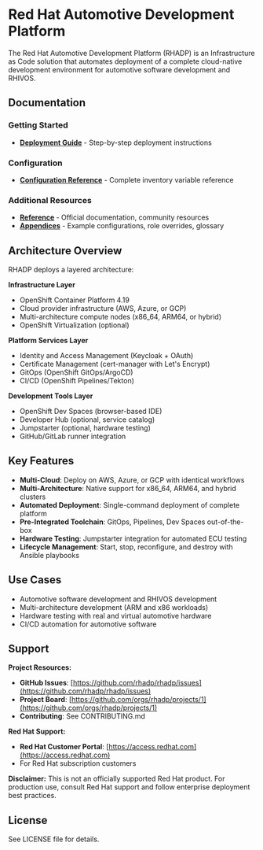 # Red Hat Automotive Development Platform

The Red Hat Automotive Development Platform (RHADP) is an Infrastructure as Code solution that automates deployment of a complete cloud-native development environment for automotive software development and RHIVOS.

## Documentation

### Getting Started
- **[Deployment Guide](deployment.md)** - Step-by-step deployment instructions

### Configuration
- **[Configuration Reference](configuration.md)** - Complete inventory variable reference

### Additional Resources
- **[Reference](reference.md)** - Official documentation, community resources
- **[Appendices](appendices.md)** - Example configurations, role overrides, glossary

## Architecture Overview

RHADP deploys a layered architecture:

**Infrastructure Layer**
- OpenShift Container Platform 4.19
- Cloud provider infrastructure (AWS, Azure, or GCP)
- Multi-architecture compute nodes (x86_64, ARM64, or hybrid)
- OpenShift Virtualization (optional)

**Platform Services Layer**
- Identity and Access Management (Keycloak + OAuth)
- Certificate Management (cert-manager with Let's Encrypt)
- GitOps (OpenShift GitOps/ArgoCD)
- CI/CD (OpenShift Pipelines/Tekton)

**Development Tools Layer**
- OpenShift Dev Spaces (browser-based IDE)
- Developer Hub (optional, service catalog)
- Jumpstarter (optional, hardware testing)
- GitHub/GitLab runner integration

## Key Features

- **Multi-Cloud**: Deploy on AWS, Azure, or GCP with identical workflows
- **Multi-Architecture**: Native support for x86_64, ARM64, and hybrid clusters
- **Automated Deployment**: Single-command deployment of complete platform
- **Pre-Integrated Toolchain**: GitOps, Pipelines, Dev Spaces out-of-the-box
- **Hardware Testing**: Jumpstarter integration for automated ECU testing
- **Lifecycle Management**: Start, stop, reconfigure, and destroy with Ansible playbooks

## Use Cases

- Automotive software development and RHIVOS development
- Multi-architecture development (ARM and x86 workloads)
- Hardware testing with real and virtual automotive hardware
- CI/CD automation for automotive software

## Support

**Project Resources:**
- **GitHub Issues**: [https://github.com/rhadp/rhadp/issues](https://github.com/rhadp/rhadp/issues)
- **Project Board**: [https://github.com/orgs/rhadp/projects/1](https://github.com/orgs/rhadp/projects/1)
- **Contributing**: See CONTRIBUTING.md

**Red Hat Support:**
- **Red Hat Customer Portal**: [https://access.redhat.com](https://access.redhat.com)
- For Red Hat subscription customers

**Disclaimer:**
This is not an officially supported Red Hat product. For production use, consult Red Hat support and follow enterprise deployment best practices.

## License

See LICENSE file for details.
